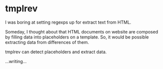 # tmplrev

I was boring at setting regexps up for extract text from HTML.

Someday, I thought about that HTML documents on website are composed by filling data into placeholders on a template. So, it would be possible extracting data from differences of them.

tmplrev can detect placeholders and extract data.


...writing...